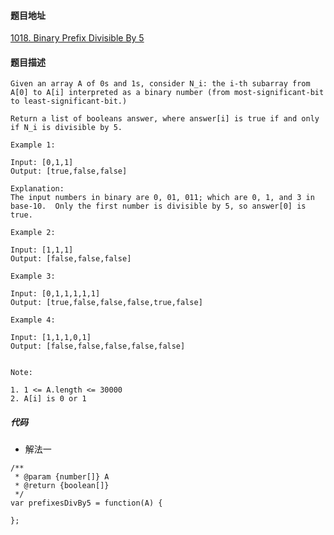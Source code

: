 #### 题目地址
[1018. Binary Prefix Divisible By 5](https://leetcode.com/problems/binary-prefix-divisible-by-5/)
#### 题目描述
```
Given an array A of 0s and 1s, consider N_i: the i-th subarray from A[0] to A[i] interpreted as a binary number (from most-significant-bit to least-significant-bit.)

Return a list of booleans answer, where answer[i] is true if and only if N_i is divisible by 5.

Example 1:

Input: [0,1,1]
Output: [true,false,false]

Explanation: 
The input numbers in binary are 0, 01, 011; which are 0, 1, and 3 in base-10.  Only the first number is divisible by 5, so answer[0] is true.

Example 2:

Input: [1,1,1]
Output: [false,false,false]

Example 3:

Input: [0,1,1,1,1,1]
Output: [true,false,false,false,true,false]

Example 4:

Input: [1,1,1,0,1]
Output: [false,false,false,false,false]
 

Note:

1. 1 <= A.length <= 30000
2. A[i] is 0 or 1

```

##### 代码

- 解法一
```
/**
 * @param {number[]} A
 * @return {boolean[]}
 */
var prefixesDivBy5 = function(A) {
    
};
```
